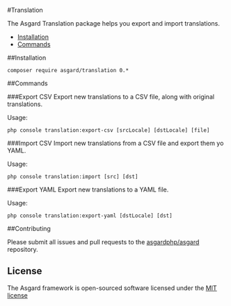 #Translation

The Asgard Translation package helps you export and import translations.

- [Installation](#installation)
- [Commands](#commands)

<a name="installation"></a>
##Installation

	composer require asgard/translation 0.*

<a name="commands"></a>
##Commands

###Export CSV
Export new translations to a CSV file, along with original translations.

Usage:

	php console translation:export-csv [srcLocale] [dstLocale] [file]

###Import CSV
Import new translations from a CSV file and export them yo YAML.

Usage:

	php console translation:import [src] [dst]

###Export YAML
Export new translations to a YAML file.

Usage:

	php console translation:export-yaml [dstLocale] [dst]

##Contributing

Please submit all issues and pull requests to the [asgardphp/asgard](http://github.com/asgardphp/asgard) repository.

## License

The Asgard framework is open-sourced software licensed under the [MIT license](http://opensource.org/licenses/MIT)